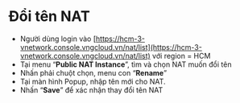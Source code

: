# Đổi tên NAT



* Người dùng login vào [https://hcm-3-vnetwork.console.vngcloud.vn/nat/list](https://hcm-3-vnetwork.console.vngcloud.vn/nat/list) với region = HCM
* Tại menu “**Public NAT Instance**”, tìm và chọn NAT muốn đổi tên
* Nhấn phải chuột chọn, menu con “**Rename**”
* Tại màn hình Popup, nhập tên mới cho NAT. 
* Nhấn “**Save**” để xác nhận thay đổi tên NAT
